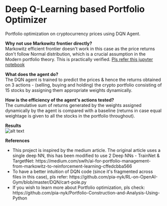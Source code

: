 # Deep Q-Learning based Portfolio Optimizer

Portfolio optimization on cryptocurrency prices using DQN Agent. 

<b> Why not use Markowitz frontier directly? </b> <br/>
Markowitz efficient frontier doesn't work in this case as the price returns don't follow Normal distribution, which is a crucial assumption in the Modern portfolio theory. This is practically verified. [Pls refer this jupyter notebook](Portfolio_optimization_efficient_frontier.ipynb)

<b> What does the agent do? </b> <br/>
The DQN agent is trained to predict the prices & hence the returns obtained on 3 actions - (selling, buying and holding) the crypto portfolio consisting of 15 stocks by assigning them appropriate weights dynamically.

<b> How is the efficiency of the agent's actions tested? </b> <br/>
The cumulative sum of returns generated by the weights assigned dynamically by the agent is compared with a baseline (returns in case equal weightage is given to all the stocks in the portfolio throughout). 

<b> Results </b> <br/>
![alt text](https://github.com/pia-nyk/Deep-Q-Learning-based-portfolio-optimizer/blob/master/reinforcement_learning/results.png)


<b> References </b> <br/>
<ul>
<li>This project is inspired by the medium article. The original article uses a single deep NN, this has been modified to use 2 Deep NNs - TrainNet & TargetNet: https://medium.com/swlh/ai-for-portfolio-management-from-markowitz-to-reinforcement-learning-cffedcbba566</li>
<li> To have a better intuition of DQN code (since it's fragmented across files in this case), pls refer: https://github.com/pia-nyk/RL-on-OpenAI-Gym/blob/master/DQN/cart-pole.py
<li>If you wish to learn more about Portfolio optimization, pls check: https://github.com/pia-nyk/Portfolio-Construction-and-Analysis-Using-Python </li>
</ul>
